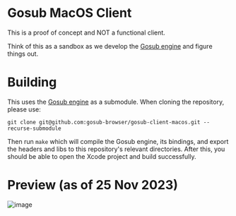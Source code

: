 # Gosub MacOS Client
This is a proof of concept and NOT a functional client.

Think of this as a sandbox as we develop the [Gosub engine](https://github.com/gosub-browser/gosub-engine) and figure things out.

# Building
This uses the [Gosub engine](https://github.com/gosub-browser/gosub-engine) as a submodule. When cloning the repository, please use:
```text
git clone git@github.com:gosub-browser/gosub-client-macos.git --recurse-submodule
```

Then run `make` which will compile the Gosub engine, its bindings, and export the headers and libs to this repository's relevant directories. After this, you should be able to open the Xcode project and build successfully.

# Preview (as of 25 Nov 2023)
![image](https://github.com/gosub-browser/gosub-client-macos/assets/49159969/ed546d09-5893-4736-9694-6f0651607b5a)
